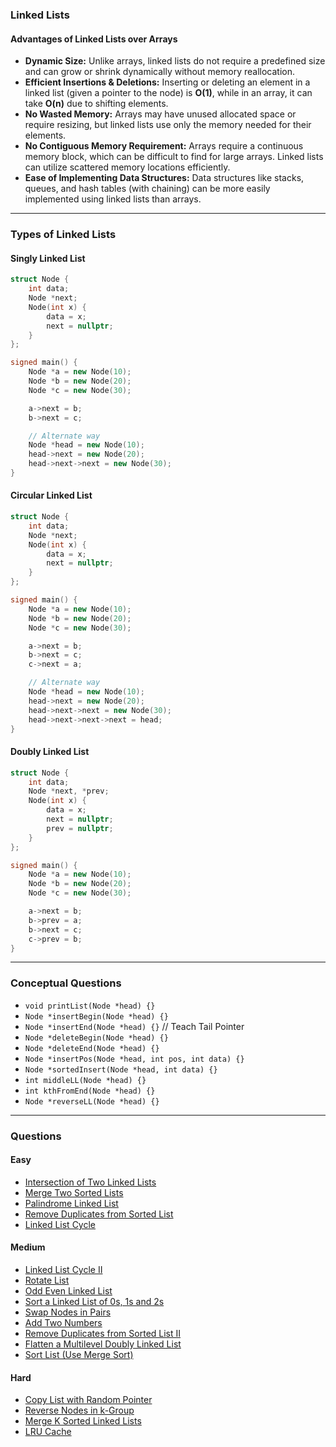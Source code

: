 ### **Linked Lists**

#### **Advantages of Linked Lists over Arrays**

- **Dynamic Size:** Unlike arrays, linked lists do not require a predefined size and can grow or shrink dynamically without memory reallocation.
- **Efficient Insertions & Deletions:** Inserting or deleting an element in a linked list (given a pointer to the node) is **O(1)**, while in an array, it can take **O(n)** due to shifting elements.
- **No Wasted Memory:** Arrays may have unused allocated space or require resizing, but linked lists use only the memory needed for their elements.
- **No Contiguous Memory Requirement:** Arrays require a continuous memory block, which can be difficult to find for large arrays. Linked lists can utilize scattered memory locations efficiently.
- **Ease of Implementing Data Structures:** Data structures like stacks, queues, and hash tables (with chaining) can be more easily implemented using linked lists than arrays.

---

### **Types of Linked Lists**

#### **Singly Linked List**

```cpp
struct Node {  
    int data;  
    Node *next;  
    Node(int x) {  
        data = x;  
        next = nullptr;  
    }  
};

signed main() {  
    Node *a = new Node(10);  
    Node *b = new Node(20);  
    Node *c = new Node(30);

    a->next = b;  
    b->next = c;

    // Alternate way  
    Node *head = new Node(10);  
    head->next = new Node(20);  
    head->next->next = new Node(30);  
}
```

#### **Circular Linked List**

```cpp
struct Node {  
    int data;  
    Node *next;  
    Node(int x) {  
        data = x;  
        next = nullptr;  
    }  
};

signed main() {  
    Node *a = new Node(10);  
    Node *b = new Node(20);  
    Node *c = new Node(30);

    a->next = b;  
    b->next = c;  
    c->next = a;

    // Alternate way  
    Node *head = new Node(10);  
    head->next = new Node(20);  
    head->next->next = new Node(30);  
    head->next->next->next = head;  
}
```

#### **Doubly Linked List**

```cpp
struct Node {  
    int data;  
    Node *next, *prev;  
    Node(int x) {  
        data = x;  
        next = nullptr;  
        prev = nullptr;  
    }  
};

signed main() {  
    Node *a = new Node(10);  
    Node *b = new Node(20);  
    Node *c = new Node(30);

    a->next = b;  
    b->prev = a;  
    b->next = c;  
    c->prev = b;  
}
```

---

### **Conceptual Questions**

- `void printList(Node *head) {}`
- `Node *insertBegin(Node *head) {}`
- `Node *insertEnd(Node *head) {}` // Teach Tail Pointer
- `Node *deleteBegin(Node *head) {}`
- `Node *deleteEnd(Node *head) {}`
- `Node *insertPos(Node *head, int pos, int data) {}`
- `Node *sortedInsert(Node *head, int data) {}`
- `int middleLL(Node *head) {}`
- `int kthFromEnd(Node *head) {}`
- `Node *reverseLL(Node *head) {}`

---

### **Questions**

#### **Easy**
- [Intersection of Two Linked Lists](https://leetcode.com/problems/intersection-of-two-linked-lists/description/)
- [Merge Two Sorted Lists](https://leetcode.com/problems/merge-two-sorted-lists/description/)
- [Palindrome Linked List](https://leetcode.com/problems/palindrome-linked-list/description/)
- [Remove Duplicates from Sorted List](https://leetcode.com/problems/remove-duplicates-from-sorted-list/description/)
- [Linked List Cycle](https://leetcode.com/problems/linked-list-cycle/description/)

#### **Medium**
- [Linked List Cycle II](https://leetcode.com/problems/linked-list-cycle-ii/description/)
- [Rotate List](https://leetcode.com/problems/rotate-list/description/)
- [Odd Even Linked List](https://leetcode.com/problems/odd-even-linked-list/description/)
- [Sort a Linked List of 0s, 1s and 2s](https://www.geeksforgeeks.org/problems/given-a-linked-list-of-0s-1s-and-2s-sort-it/1)
- [Swap Nodes in Pairs](https://leetcode.com/problems/swap-nodes-in-pairs/description/)
- [Add Two Numbers](https://leetcode.com/problems/add-two-numbers/description/)
- [Remove Duplicates from Sorted List II](https://leetcode.com/problems/remove-duplicates-from-sorted-list-ii/description/)
- [Flatten a Multilevel Doubly Linked List](https://leetcode.com/problems/flatten-a-multilevel-doubly-linked-list/description/)
- [Sort List (Use Merge Sort)](https://leetcode.com/problems/sort-list/description/)

#### **Hard**
- [Copy List with Random Pointer](https://leetcode.com/problems/copy-list-with-random-pointer/description/)
- [Reverse Nodes in k-Group](https://leetcode.com/problems/reverse-nodes-in-k-group/description/)
- [Merge K Sorted Linked Lists](https://leetcode.com/problems/merge-k-sorted-lists/description/)
- [LRU Cache](https://leetcode.com/problems/lru-cache/description/)
